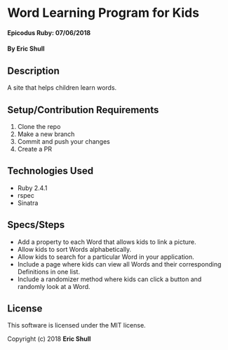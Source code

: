 # Word Learning Program for Kids

#### Epicodus Ruby: 07/06/2018

#### By Eric Shull

## Description

A site that helps children learn words.

## Setup/Contribution Requirements

1. Clone the repo
1. Make a new branch
1. Commit and push your changes
1. Create a PR

## Technologies Used

* Ruby 2.4.1
* rspec
* Sinatra

## Specs/Steps
* Add a property to each Word that allows kids to link a picture.
* Allow kids to sort Words alphabetically.
* Allow kids to search for a particular Word in your application.
* Include a page where kids can view all Words and their corresponding Definitions in one list.
* Include a randomizer method where kids can click a button and randomly look at a Word.

## License

This software is licensed under the MIT license.

Copyright (c) 2018 **Eric Shull**
